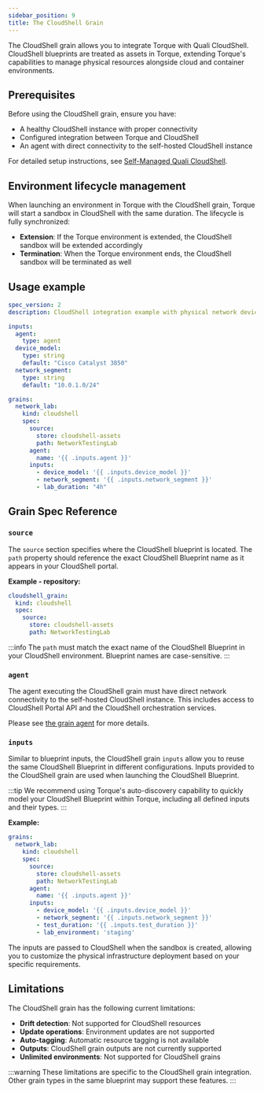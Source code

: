 ```yaml
---
sidebar_position: 9
title: The CloudShell Grain
---
```


The CloudShell grain allows you to integrate Torque with Quali CloudShell. CloudShell blueprints are treated as assets in Torque, extending Torque's capabilities to manage physical resources alongside cloud and container environments.

## Prerequisites

Before using the CloudShell grain, ensure you have:

- A healthy CloudShell instance with proper connectivity
- Configured integration between Torque and CloudShell
- An agent with direct connectivity to the self-hosted CloudShell instance

For detailed setup instructions, see [Self-Managed Quali CloudShell](/admin-guide/source-control/source-managed-cloudshell).

## Environment lifecycle management

When launching an environment in Torque with the CloudShell grain, Torque will start a sandbox in CloudShell with the same duration. The lifecycle is fully synchronized:

- **Extension**: If the Torque environment is extended, the CloudShell sandbox will be extended accordingly
- **Termination**: When the Torque environment ends, the CloudShell sandbox will be terminated as well

## Usage example

```yaml
spec_version: 2
description: CloudShell integration example with physical network devices

inputs:
  agent:
    type: agent
  device_model:
    type: string
    default: "Cisco Catalyst 3850"
  network_segment:
    type: string
    default: "10.0.1.0/24"

grains:
  network_lab:
    kind: cloudshell
    spec:
      source:
        store: cloudshell-assets
        path: NetworkTestingLab
      agent:
        name: '{{ .inputs.agent }}'
      inputs:
        - device_model: '{{ .inputs.device_model }}'
        - network_segment: '{{ .inputs.network_segment }}'
        - lab_duration: "4h"
```

## Grain Spec Reference

### `source`

The `source` section specifies where the CloudShell blueprint is located. The `path` property should reference the exact CloudShell Blueprint name as it appears in your CloudShell portal.

**Example - repository:**

```yaml
cloudshell_grain:
  kind: cloudshell
  spec:
    source:
      store: cloudshell-assets
      path: NetworkTestingLab
```

:::info
The `path` must match the exact name of the CloudShell Blueprint in your CloudShell environment. Blueprint names are case-sensitive.
:::

### `agent`

The agent executing the CloudShell grain must have direct network connectivity to the self-hosted CloudShell instance. This includes access to CloudShell Portal API and the CloudShell orchestration services.

Please see [the grain agent](/blueprint-designer-guide/blueprints/blueprints-yaml-structure#agent) for more details.

### `inputs`

Similar to blueprint inputs, the CloudShell grain `inputs` allow you to reuse the same CloudShell Blueprint in different configurations. Inputs provided to the CloudShell grain are used when launching the CloudShell Blueprint.

:::tip
We recommend using Torque's auto-discovery capability to quickly model your CloudShell Blueprint within Torque, including all defined inputs and their types.
:::

**Example:**

```yaml
grains:
  network_lab:
    kind: cloudshell
    spec:
      source:
        store: cloudshell-assets
        path: NetworkTestingLab
      agent:
        name: '{{ .inputs.agent }}'
      inputs:
        - device_model: '{{ .inputs.device_model }}'
        - network_segment: '{{ .inputs.network_segment }}'
        - test_duration: '{{ .inputs.test_duration }}'
        - lab_environment: 'staging'
```

The inputs are passed to CloudShell when the sandbox is created, allowing you to customize the physical infrastructure deployment based on your specific requirements.

## Limitations

The CloudShell grain has the following current limitations:

- **Drift detection**: Not supported for CloudShell resources
- **Update operations**: Environment updates are not supported
- **Auto-tagging**: Automatic resource tagging is not available
- **Outputs**: CloudShell grain outputs are not currently supported
- **Unlimited environments**: Not supported for CloudShell grains

:::warning
These limitations are specific to the CloudShell grain integration. Other grain types in the same blueprint may support these features.
:::
